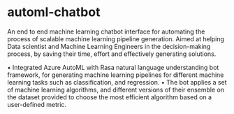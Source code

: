 # automl-chatbot
An end to end machine learning chatbot interface for automating the process of scalable machine learning pipeline generation. Aimed at helping Data scientist and Machine Learning Engineers in the decision-making process, by saving their time, effort and effectively generating solutions.

• Integrated Azure AutoML with Rasa natural language understanding bot framework, for generating machine learning pipelines for different machine learning tasks such as classification, and regression.
• The bot applies a set of machine learning algorithms, and different versions of their ensemble on the dataset provided to choose the most efficient algorithm based on a user-defined metric.
